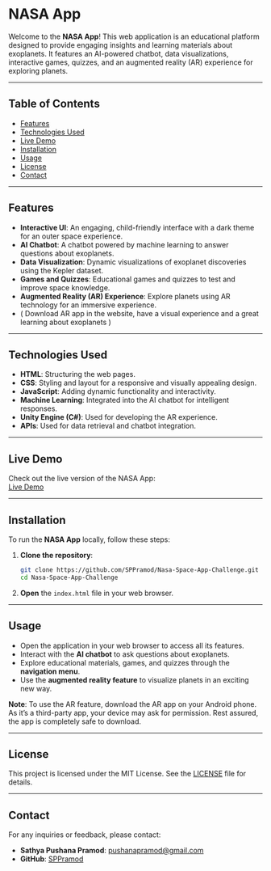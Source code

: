 # NASA App

Welcome to the **NASA App**! This web application is an educational platform designed to provide engaging insights and learning materials about exoplanets. It features an AI-powered chatbot, data visualizations, interactive games, quizzes, and an augmented reality (AR) experience for exploring planets.

---

## Table of Contents
- [Features](#features)
- [Technologies Used](#technologies-used)
- [Live Demo](#live-demo)
- [Installation](#installation)
- [Usage](#usage)
- [License](#license)
- [Contact](#contact)

---

## Features
- **Interactive UI**: An engaging, child-friendly interface with a dark theme for an outer space experience.
- **AI Chatbot**: A chatbot powered by machine learning to answer questions about exoplanets.
- **Data Visualization**: Dynamic visualizations of exoplanet discoveries using the Kepler dataset.
- **Games and Quizzes**: Educational games and quizzes to test and improve space knowledge.
- **Augmented Reality (AR) Experience**: Explore planets using AR technology for an immersive experience.
- ( Download AR app in the website, have a visual experience and a great learning about exoplanets )

---

## Technologies Used
- **HTML**: Structuring the web pages.
- **CSS**: Styling and layout for a responsive and visually appealing design.
- **JavaScript**: Adding dynamic functionality and interactivity.
- **Machine Learning**: Integrated into the AI chatbot for intelligent responses.
- **Unity Engine (C#)**: Used for developing the AR experience.
- **APIs**: Used for data retrieval and chatbot integration.

---

## Live Demo
Check out the live version of the NASA App:  
[Live Demo](https://sppramod.github.io/Nasa-Space-App-Challenge/)

---

## Installation
To run the **NASA App** locally, follow these steps:

1. **Clone the repository**:
    ```bash
    git clone https://github.com/SPPramod/Nasa-Space-App-Challenge.git
    cd Nasa-Space-App-Challenge
    ```

2. **Open** the `index.html` file in your web browser.

---

## Usage
- Open the application in your web browser to access all its features.
- Interact with the **AI chatbot** to ask questions about exoplanets.
- Explore educational materials, games, and quizzes through the **navigation menu**.
- Use the **augmented reality feature** to visualize planets in an exciting new way.
  
**Note**: To use the AR feature, download the AR app on your Android phone. As it’s a third-party app, your device may ask for permission. Rest assured, the app is completely safe to download.

---

## License
This project is licensed under the MIT License. See the [LICENSE](LICENSE) file for details.

---

## Contact
For any inquiries or feedback, please contact:

- **Sathya Pushana Pramod**: [pushanapramod@gmail.com](mailto:pushanapramod@gmail.com)
- **GitHub**: [SPPramod](https://github.com/SPPramod)
